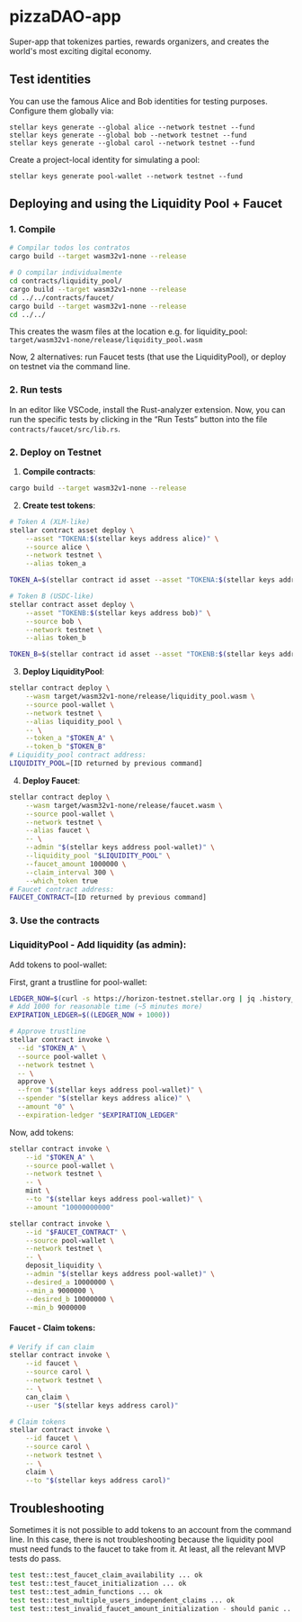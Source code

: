# pizzaDAO-app

Super-app that tokenizes parties, rewards organizers, and creates the world's most exciting digital economy.


## Test identities

You can use the famous Alice and Bob identities for testing purposes. Configure them globally via:

```
stellar keys generate --global alice --network testnet --fund
stellar keys generate --global bob --network testnet --fund
stellar keys generate --global carol --network testnet --fund
```

Create a project-local identity for simulating a pool:

```
stellar keys generate pool-wallet --network testnet --fund
```

## Deploying and using the Liquidity Pool + Faucet

### 1. Compile

```bash
# Compilar todos los contratos
cargo build --target wasm32v1-none --release

# O compilar individualmente
cd contracts/liquidity_pool/
cargo build --target wasm32v1-none --release
cd ../../contracts/faucet/
cargo build --target wasm32v1-none --release
cd ../../
```

This creates the wasm files at the location e.g. for liquidity_pool: `target/wasm32v1-none/release/liquidity_pool.wasm`

Now, 2 alternatives: run Faucet tests (that use the LiquidityPool), or deploy on testnet via the command line.

### 2. Run tests

In an editor like VSCode, install the Rust-analyzer extension.
Now, you can run the specific tests by clicking in the “Run Tests” button into the file `contracts/faucet/src/lib.rs`.

### 2. Deploy on Testnet

1. **Compile contracts**:
```bash
cargo build --target wasm32v1-none --release
```

2. **Create test tokens**:
```bash
# Token A (XLM-like)
stellar contract asset deploy \
    --asset "TOKENA:$(stellar keys address alice)" \
    --source alice \
    --network testnet \
    --alias token_a

TOKEN_A=$(stellar contract id asset --asset "TOKENA:$(stellar keys address alice)" --network testnet)

# Token B (USDC-like)  
stellar contract asset deploy \
    --asset "TOKENB:$(stellar keys address bob)" \
    --source bob \
    --network testnet \
    --alias token_b

TOKEN_B=$(stellar contract id asset --asset "TOKENB:$(stellar keys address bob)" --network testnet)
```

3. **Deploy LiquidityPool**:
```bash
stellar contract deploy \
    --wasm target/wasm32v1-none/release/liquidity_pool.wasm \
    --source pool-wallet \
    --network testnet \
    --alias liquidity_pool \
    -- \
    --token_a "$TOKEN_A" \
    --token_b "$TOKEN_B"
# Liquidity_pool contract address:
LIQUIDITY_POOL=[ID returned by previous command]
```

4. **Deploy Faucet**:
```bash
stellar contract deploy \
    --wasm target/wasm32v1-none/release/faucet.wasm \
    --source pool-wallet \
    --network testnet \
    --alias faucet \
    -- \
    --admin "$(stellar keys address pool-wallet)" \
    --liquidity_pool "$LIQUIDITY_POOL" \
    --faucet_amount 1000000 \
    --claim_interval 300 \
    --which_token true
# Faucet contract address:
FAUCET_CONTRACT=[ID returned by previous command]
```

### 3. Use the contracts

### LiquidityPool - Add liquidity (as admin):

Add tokens to pool-wallet:

First, grant a trustline for pool-wallet:

```bash
LEDGER_NOW=$(curl -s https://horizon-testnet.stellar.org | jq .history_latest_ledger)
# Add 1000 for reasonable time (~5 minutes more)
EXPIRATION_LEDGER=$((LEDGER_NOW + 1000))

# Approve trustline
stellar contract invoke \
  --id "$TOKEN_A" \
  --source pool-wallet \
  --network testnet \
  -- \
  approve \
  --from "$(stellar keys address pool-wallet)" \
  --spender "$(stellar keys address alice)" \
  --amount "0" \
  --expiration-ledger "$EXPIRATION_LEDGER"
```

Now, add tokens:

```bash
stellar contract invoke \
    --id "$TOKEN_A" \
    --source pool-wallet \
    --network testnet \
    -- \
    mint \
    --to "$(stellar keys address pool-wallet)" \
    --amount "10000000000"
```

```bash
stellar contract invoke \
    --id "$FAUCET_CONTRACT" \
    --source pool-wallet \
    --network testnet \
    -- \
    deposit_liquidity \
    --admin "$(stellar keys address pool-wallet)" \
    --desired_a 10000000 \
    --min_a 9000000 \
    --desired_b 10000000 \
    --min_b 9000000
```

#### Faucet - Claim tokens:

```bash
# Verify if can claim
stellar contract invoke \
    --id faucet \
    --source carol \
    --network testnet \
    -- \
    can_claim \
    --user "$(stellar keys address carol)"

# Claim tokens
stellar contract invoke \
    --id faucet \
    --source carol \
    --network testnet \
    -- \
    claim \
    --to "$(stellar keys address carol)"
```

## Troubleshooting

Sometimes it is not possible to add tokens to an account from the command line.
In this case, there is not troubleshooting because the liquidity pool must need funds to the faucet to take from it.
At least, all the relevant MVP tests do pass.

```bash
test test::test_faucet_claim_availability ... ok
test test::test_faucet_initialization ... ok
test test::test_admin_functions ... ok
test test::test_multiple_users_independent_claims ... ok
test test::test_invalid_faucet_amount_initialization - should panic ... ok
```


